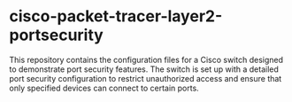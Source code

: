 # cisco-packet-tracer-layer2-portsecurity
This repository contains the configuration files for a Cisco switch designed to demonstrate port security features. The switch is set up with a detailed port security configuration to restrict unauthorized access and ensure that only specified devices can connect to certain ports.

